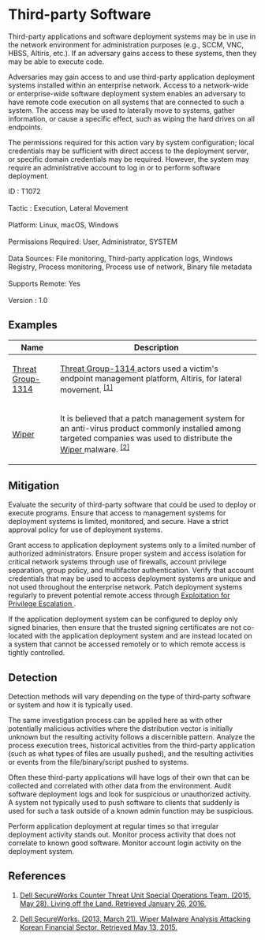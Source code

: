<div class="container-fluid">
 <h1>
  Third-party Software
 </h1>
 <div class="row">
  <div class="col-md-8 description-body">
   <p>
    Third-party applications and software deployment systems may be in use in the network environment for administration purposes (e.g., SCCM, VNC, HBSS, Altiris, etc.). If an adversary gains access to these systems, then they may be able to execute code.
   </p>
   <p>
    Adversaries may gain access to and use third-party application deployment systems installed within an enterprise network. Access to a network-wide or enterprise-wide software deployment system enables an adversary to have remote code execution on all systems that are connected to such a system. The access may be used to laterally move to systems, gather information, or cause a specific effect, such as wiping the hard drives on all endpoints.
   </p>
   <p>
    The permissions required for this action vary by system configuration; local credentials may be sufficient with direct access to the deployment server, or specific domain credentials may be required. However, the system may require an administrative account to log in or to perform software deployment.
   </p>
  </div>
  <div class="col-md-4">
   <div class="card">
    <div class="card-body">
     <div class="card-data">
      <span class="h5 card-title">
       ID
      </span>
      : T1072
      <br/>
      <br/>
     </div>
     <div class="card-data">
      <span class="h5 card-title">
      </span>
     </div>
     <div class="card-data">
      <span class="h5 card-title">
       Tactic
      </span>
      : Execution, Lateral Movement
      <br/>
      <br/>
     </div>
     <div class="card-data">
      <span class="h5 card-title">
       Platform:
      </span>
      Linux, macOS, Windows
      <br/>
      <br/>
     </div>
     <div class="card-data">
      <span class="h5 card-title">
      </span>
     </div>
     <div class="card-data">
      <span class="h5 card-title">
       Permissions Required:
      </span>
      User, Administrator, SYSTEM
      <br/>
      <br/>
     </div>
     <div class="card-data">
      <span class="h5 card-title">
      </span>
     </div>
     <div class="card-data">
      <span class="h5 card-title">
       Data Sources:
      </span>
      File monitoring, Third-party application logs, Windows Registry, Process monitoring, Process use of network, Binary file metadata
      <br/>
      <br/>
     </div>
     <div class="card-data">
      <span class="h5 card-title">
       Supports Remote:
      </span>
      Yes
      <br/>
      <br/>
     </div>
     <div class="card-data">
      <span class="h5 card-title">
      </span>
     </div>
     <div class="card-data">
      <span class="h5 card-title">
      </span>
     </div>
     <div class="card-data">
      <span class="h5 card-title">
      </span>
     </div>
     <div class="card-data">
      <span class="h5 card-title">
      </span>
     </div>
     <div class="card-data">
      <span class="h5 card-title">
      </span>
     </div>
     <div class="card-data">
      <span class="h5 card-title">
      </span>
     </div>
     <div class="card-data">
      <span class="h5 card-title">
       Version
      </span>
      : 1.0
     </div>
    </div>
   </div>
  </div>
 </div>
 <h2 class="pt-3" id="examples">
  Examples
 </h2>
 <table class="table table-bordered table-light mt-2">
  <thead>
   <tr>
    <th scope="col">
     Name
    </th>
    <th scope="col">
     Description
    </th>
   </tr>
  </thead>
  <tbody class="bg-white">
   <tr>
    <td>
     <a href="https://attack.mitre.org/groups/G0028">
      Threat Group-1314
     </a>
    </td>
    <td>
     <p>
      <a href="https://attack.mitre.org/groups/G0028">
       Threat Group-1314
      </a>
      actors used a victim's endpoint management platform, Altiris, for lateral movement.
      <span class="scite-citeref-number" data-reference="Dell TG-1314" id="scite-ref-1-a" onclick="scrollToRef('scite-1')">
       <sup>
        <a aria-describedby="qtip-0" data-hasqtip="0" href="http://www.secureworks.com/resources/blog/living-off-the-land/" target="_blank">
         [1]
        </a>
       </sup>
      </span>
     </p>
    </td>
   </tr>
   <tr>
    <td>
     <a href="https://attack.mitre.org/software/S0041">
      Wiper
     </a>
    </td>
    <td>
     <p>
      It is believed that a patch management system for an anti-virus product commonly installed among targeted companies was used to distribute the
      <a href="https://attack.mitre.org/software/S0041">
       Wiper
      </a>
      malware.
      <span class="scite-citeref-number" data-reference="Dell Wiper" id="scite-ref-2-a" onclick="scrollToRef('scite-2')">
       <sup>
        <a aria-describedby="qtip-1" data-hasqtip="1" href="http://www.secureworks.com/cyber-threat-intelligence/threats/wiper-malware-analysis-attacking-korean-financial-sector/" target="_blank">
         [2]
        </a>
       </sup>
      </span>
     </p>
    </td>
   </tr>
  </tbody>
 </table>
 <h2 class="pt-3" id="mitigation">
  Mitigation
 </h2>
 <p>
  Evaluate the security of third-party software that could be used to deploy or execute programs. Ensure that access to management systems for deployment systems is limited, monitored, and secure. Have a strict approval policy for use of deployment systems.
 </p>
 <p>
  Grant access to application deployment systems only to a limited number of authorized administrators. Ensure proper system and access isolation for critical network systems through use of firewalls, account privilege separation, group policy, and multifactor authentication. Verify that account credentials that may be used to access deployment systems are unique and not used throughout the enterprise network. Patch deployment systems regularly to prevent potential remote access through
  <a href="https://attack.mitre.org/techniques/T1068">
   Exploitation for Privilege Escalation
  </a>
  .
 </p>
 <p>
  If the application deployment system can be configured to deploy only signed binaries, then ensure that the trusted signing certificates are not co-located with the application deployment system and are instead located on a system that cannot be accessed remotely or to which remote access is tightly controlled.
 </p>
 <h2 class="pt-3" id="detection">
  Detection
 </h2>
 <p>
  Detection methods will vary depending on the type of third-party software or system and how it is typically used.
 </p>
 <p>
  The same investigation process can be applied here as with other potentially malicious activities where the distribution vector is initially unknown but the resulting activity follows a discernible pattern. Analyze the process execution trees, historical activities from the third-party application (such as what types of files are usually pushed), and the resulting activities or events from the file/binary/script pushed to systems.
 </p>
 <p>
  Often these third-party applications will have logs of their own that can be collected and correlated with other data from the environment. Audit software deployment logs and look for suspicious or unauthorized activity. A system not typically used to push software to clients that suddenly is used for such a task outside of a known admin function may be suspicious.
 </p>
 <p>
  Perform application deployment at regular times so that irregular deployment activity stands out. Monitor process activity that does not correlate to known good software. Monitor account login activity on the deployment system.
 </p>
 <h2 class="pt-3" id="references">
  References
 </h2>
 <div class="row">
  <div class="col">
   <ol>
    <li>
     <span class="scite-citation" id="scite-1">
      <span class="scite-citation-text">
       <a class="external text" href="http://www.secureworks.com/resources/blog/living-off-the-land/" name="scite-1" rel="nofollow" target="_blank">
        Dell SecureWorks Counter Threat Unit Special Operations Team. (2015, May 28). Living off the Land. Retrieved January 26, 2016.
       </a>
      </span>
     </span>
    </li>
   </ol>
  </div>
  <div class="col">
   <ol start="2.0">
    <li>
     <span class="scite-citation" id="scite-2">
      <span class="scite-citation-text">
       <a class="external text" href="http://www.secureworks.com/cyber-threat-intelligence/threats/wiper-malware-analysis-attacking-korean-financial-sector/" name="scite-2" rel="nofollow" target="_blank">
        Dell SecureWorks. (2013, March 21). Wiper Malware Analysis Attacking Korean Financial Sector. Retrieved May 13, 2015.
       </a>
      </span>
     </span>
    </li>
   </ol>
  </div>
 </div>
</div>
